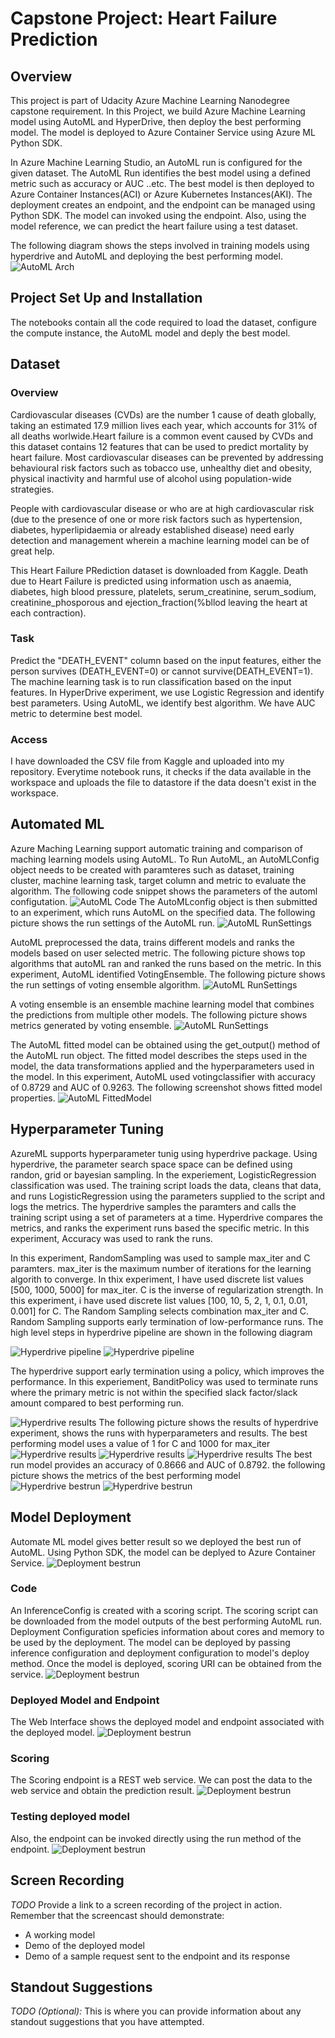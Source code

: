 # Capstone Project: Heart Failure Prediction

## Overview
This project is part of Udacity Azure Machine Learning Nanodegree capstone requirement. In this Project, we build Azure Machine Learning model using AutoML and HyperDrive, then deploy the best performing model.  The model is deployed to Azure Container Service using Azure ML Python SDK.

In Azure Machine Learning Studio, an AutoML run is configured for the given dataset. The AutoML Run identifies the best model using a defined metric such as accuracy or AUC ..etc. The best model is then deployed to Azure Container Instances(ACI) or Azure Kubernetes Instances(AKI). The deployment creates an endpoint, and the endpoint can be managed using Python SDK. The model can invoked using the endpoint. Also, using the model reference, we can predict the heart failure using a test dataset.

The following diagram shows the steps involved in training models using hyperdrive and AutoML and deploying the best performing model.
![AutoML Arch](azureml3_arch.png)

## Project Set Up and Installation
The notebooks contain all the code required to load the dataset, configure the compute instance, the AutoML model and deply the best model.

## Dataset

### Overview
Cardiovascular diseases (CVDs) are the number 1 cause of death globally, taking an estimated 17.9 million lives each year, which accounts for 31% of all deaths worlwide.Heart failure is a common event caused by CVDs and this dataset contains 12 features that can be used to predict mortality by heart failure. Most cardiovascular diseases can be prevented by addressing behavioural risk factors such as tobacco use, unhealthy diet and obesity, physical inactivity and harmful use of alcohol using population-wide strategies.

People with cardiovascular disease or who are at high cardiovascular risk (due to the presence of one or more risk factors such as hypertension, diabetes, hyperlipidaemia or already established disease) need early detection and management wherein a machine learning model can be of great help.

This Heart Failure PRediction dataset is downloaded from Kaggle. Death due to Heart Failure is predicted using information usch as anaemia, diabetes, high blood pressure, platelets, serum_creatinine, serum_sodium, creatinine_phosporous and ejection_fraction(%bllod leaving the heart at each contraction).

### Task
Predict the "DEATH_EVENT" column based on the input features, either the person survives (DEATH_EVENT=0) or cannot survive(DEATH_EVENT=1). The machine learning task is to run classification based on the input features. In HyperDrive experiment, we use Logistic Regression and identify best parameters. Using AutoML, we identify best algorithm. We have AUC metric to determine best model.

### Access
I have downloaded the CSV file from Kaggle and uploaded into my repository. Everytime notebook runs, it checks if the data available in the workspace and uploads the file to datastore if the data doesn't exist in the workspace.

## Automated ML
Azure Maching Learning support automatic training and comparison of maching learning models using AutoML. To Run AutoML, an AutoMLConfig object needs to be created with paramteres such as dataset, training cluster, machine learning task, target column and metric to evaluate the algorithm. The following code snippet shows the parameters of the automl configutation.
![AutoML Code](azureml3_automl_settings.png) 
The AutoMLconfig object is then submitted to an experiment, which runs AutoML on the specified data. The following picture shows the run settings of the AutoML run.
![AutoML RunSettings](azureml3_automl_runsettings.png)

AutoML preprocessed the data, trains different models and ranks the models based on user selected metric. The following picture shows top algorithms that autoML ran and ranked the runs based on the metric. In this experiment, AutoML identified VotingEnsemble. The following picture shows the run settings of voting ensemble algorithm.
![AutoML RunSettings](azureml3_automl_childmodels.png)

A voting ensemble is an ensemble machine learning model that combines the predictions from multiple other models. The following picture shows metrics generated by voting ensemble.
![AutoML RunSettings](azureml3_automl_bestmodel_details.png)

The AutoML fitted model can be obtained using the get_output() method of the AutoML run object. The fitted model describes the steps used in the model, the data transformations applied and the hyperparameters used in the model. In this experiment, AutoML used votingclassifier with accuracy of 0.8729 and AUC of 0.9263. The following screenshot shows fitted model properties.
![AutoML FittedModel](azureml3_automl_bestmodelresults.png)

## Hyperparameter Tuning
AzureML supports hyperparameter tunig using hyperdrive package. Using hyperdrive, the parameter search space space can be defined using randon, grid or bayesian sampling. In the experiement, LogisticRegression classification was used. The training script loads the data, cleans that data, and runs LogisticRegression using the parameters supplied to the script and logs the metrics. The hyperdrive samples the paramters and calls the training script using a set of parameters at a time. Hyperdrive compares the metrics, and ranks the experiment runs based the specific metric. In this experiment, Accuracy was used to rank the runs.

In this experiment, RandomSampling was used to sample max_iter and C paramters. max_iter is the maximum number of iterations for the learning algorith to converge. In thix experiment, I have used discrete list values [500, 1000, 5000] for max_iter. C is the inverse of regularization strength. In this experiment, i have used discrete list values [100, 10, 5, 2, 1, 0.1, 0.01, 0.001] for C. The Random Sampling selects combination max_iter and C. Random Sampling supports early termination of low-performance runs. The high level steps in hyperdrive pipeline are shown in the following diagram

![Hyperdrive pipeline](azureml3_hd_config.png)
![Hyperdrive pipeline](azureml3_hd_rundetails.png)

The hyperdrive support early termination using a policy, which improves the performance. In this experiement, BanditPolicy was used to terminate runs where the primary metric is not within the specified slack factor/slack amount compared to best performing run.

![Hyperdrive results](azureml3_hd_runsettings.png)
The following picture shows the results of hyperdrive experiment, shows the runs with hyperparameters and results. The best performing model uses a value of 1 for C and 1000 for max_iter
![Hyperdrive results](azureml3_hd_childmodels.png)
![Hyperdrive results](azureml3_hd_bestmodel_details.png)
![Hyperdrive results](azureml3_hd_childmodels_parameters.png)
The best run model provides an accuracy of 0.8666 and AUC of 0.8792. the following picture shows the metrics of the best performing model
![Hyperdrive bestrun](azureml3_hd_bestmodelcode.png) 
![Hyperdrive bestrun](azureml3_hd_bestmodelresults.png) 

## Model Deployment
Automate ML model gives better result so we deployed the best run of AutoML. Using Python SDK, the model can be deplyed to Azure Container Service.
![Deployment bestrun](azureml3_models_results.png)
### Code
An InferenceConfig is created with a scoring script. The scoring script can be downloaded from the model outputs of the best performing AutoML run. Deployment Configuration speficies information about cores and memory to be used by the deployment. The model can be deployed by passing inference configuration and deployment configuration to model's deploy method. Once the model is deployed, scoring URI can be obtained from the service.
![Deployment bestrun](azureml3_automl_endpoint_deployment.png)

### Deployed Model and Endpoint
The Web Interface shows the deployed model and endpoint associated with the deployed model.
![Deployment bestrun](azureml3_automl_endpoint_details.png)

### Scoring
The Scoring endpoint is a REST web service. We can post the data to the web service and obtain the prediction result.
![Deployment bestrun](azureml3_automl_endpoint_test.png)

### Testing deployed model
Also, the endpoint can be invoked directly using the run method of the endpoint.
![Deployment bestrun](azureml3_automl_model_test.png)

## Screen Recording
*TODO* Provide a link to a screen recording of the project in action. Remember that the screencast should demonstrate:
- A working model
- Demo of the deployed  model
- Demo of a sample request sent to the endpoint and its response

## Standout Suggestions
*TODO (Optional):* This is where you can provide information about any standout suggestions that you have attempted.
